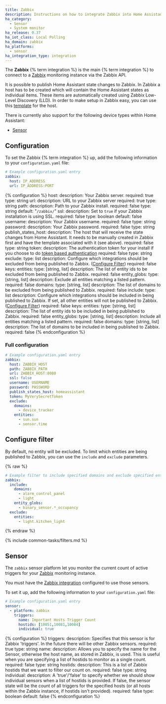 ```yaml
---
title: Zabbix
description: Instructions on how to integrate Zabbix into Home Assistant.
ha_category:
  - Sensor
  - System monitor
ha_release: 0.37
ha_iot_class: Local Polling
ha_domain: zabbix
ha_platforms:
  - sensor
ha_integration_type: integration
---
```


The **Zabbix** {% term integration %} is the main {% term integration %} to connect to a [Zabbix](https://www.zabbix.com/) monitoring instance via the Zabbix API.

It is possible to publish Home Assistant state changes to Zabbix. In Zabbix a host has to be created which will contain the Home Assistant states as individual items. These items are automatically created using Zabbix Low-Level Discovery (LLD). In order to make setup in Zabbix easy, you can use this [template](/assets/integrations/zabbix/zbx_template_home_assistant.xml) for the host.

There is currently also support for the following device types within Home Assistant:

- [Sensor](#sensor)

## Configuration

To set the Zabbix {% term integration %} up, add the following information to your `configuration.yaml` file:

```yaml
# Example configuration.yaml entry
zabbix:
  host: IP_ADDRESS
  url: IP_ADDRESS:PORT
```

{% configuration %}
host:
  description: Your Zabbix server.
  required: true
  type: string
url:
  description: URL to your Zabbix server
  required: true
  type: string
path:
  description: Path to your Zabbix install.
  required: false
  type: string
  default: "`/zabbix/`"
ssl:
  description: Set to `true` if your Zabbix installation is using SSL.
  required: false
  type: boolean
  default: false
username:
  description: Your Zabbix username.
  required: false
  type: string
password:
  description: Your Zabbix password.
  required: false
  type: string
publish_states_host:
  description: The host that will receive the state changes from Home Assistant. It needs to be manually created in Zabbix first and have the template associated with it (see above).
  required: false
  type: string
token:
  description: The authentication token for your install if you choose to do [token based authentication](https://www.zabbix.com/documentation/current/en/manual/web_interface/frontend_sections/users/api_tokens)
  required: false
  type: string
exclude:
  type: list
  description: Configure which integrations should be excluded from being published to Zabbix. ([Configure Filter](#configure-filter))
  required: false
  keys:
    entities:
      type: [string, list]
      description: The list of entity ids to be excluded from being published to Zabbix.
      required: false
    entity_globs:
      type: [string, list]
      description: Exclude all entities matching a listed pattern.
      required: false
    domains:
      type: [string, list]
      description: The list of domains to be excluded from being published to Zabbix.
      required: false
include:
  type: list
  description: Configure which integrations should be included in being published to Zabbix. If set, all other entities will not be published to Zabbix. ([Configure Filter](#configure-filter))
  required: false
  keys:
    entities:
      type: [string, list]
      description: The list of entity ids to be included in being published to Zabbix.
      required: false
    entity_globs:
      type: [string, list]
      description: Include all entities matching a listed pattern.
      required: false
    domains:
      type: [string, list]
      description: The list of domains to be included in being published to Zabbix.
      required: false
{% endconfiguration %}

### Full configuration

```yaml
# Example configuration.yaml entry
zabbix:
  host: ZABBIX_HOST
  path: ZABBIX_PATH
  url: ZABBIX_HOST:8080
  ssl: false
  username: USERNAME
  password: PASSWORD
  publish_states_host: homeassistant
  token: MyVerySecretToken
  exclude:
    domains:
      - device_tracker
    entities:
      - sun.sun
      - sensor.time
```

## Configure filter

By default, no entity will be excluded. To limit which entities are being published to Zabbix, you can use the `include` and `exclude` parameters.

{% raw %}

```yaml
# Example filter to include specified domains and exclude specified entities
zabbix:
  include:
    domains:
      - alarm_control_panel
      - light
    entity_globs:
      - binary_sensor.*_occupancy
  exclude:
    entities:
      - light.kitchen_light
```

{% endraw %}

{% include common-tasks/filters.md %}

## Sensor

The `zabbix` sensor platform let you monitor the current count of active triggers for your [Zabbix](https://www.zabbix.com/) monitoring instance.

<div class='note'>
You must have the <a href="#configuration">Zabbix integration</a> configured to use those sensors.
</div>

To set it up, add the following information to your `configuration.yaml` file:

```yaml
# Example configuration.yaml entry
sensor:
  - platform: zabbix
    triggers:
      name: Important Hosts Trigger Count
      hostids: [10051,10081,10084]
      individual: true
```

{% configuration %}
triggers:
  description: Specifies that this sensor is for Zabbix 'triggers'. In the future there will be other Zabbix sensors.
  required: true
  type: string
name:
  description: Allows you to specify the name for the Sensor, otherwise the host name, as stored in Zabbix, is used. This is useful when you are specifying a list of hostids to monitor as a single count.
  required: false
  type: string
hostids:
  description: This is a list of Zabbix hostids that we want to filter our count on.
  required: false
  type: string
individual:
  description: A 'true'/'false' to specify whether we should show individual sensors when a list of hostids is provided. If false, the sensor state will be the count of all triggers for the specified hosts (or all hosts within the Zabbix instance, if hostids isn't provided).
  required: false
  type: boolean
  default: false
{% endconfiguration %}
